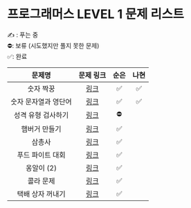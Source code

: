 # 프로그래머스 LEVEL 1 문제 리스트

✍️ : 푸는 중   
⛔️: 보류 (시도했지만 풀지 못한 문제)   
✅: 완료

|문제명|문제 링크|순은|나현|
|:------:|:------:|:------:|:------:|
|숫자 짝꿍|<a href="https://school.programmers.co.kr/learn/courses/30/lessons/131128" target="_blank">링크</a>|✅|✅|
|숫자 문자열과 영단어|<a href="https://school.programmers.co.kr/learn/courses/30/lessons/131128" target="_blank">링크</a>|✅|✅|
|성격 유형 검사하기|<a href="https://school.programmers.co.kr/learn/courses/30/lessons/118666" target="_blank">링크</a>|⛔️||
|햄버거 만들기|<a href="https://school.programmers.co.kr/learn/courses/30/lessons/133502" target="_blank">링크</a>|✅||
|삼총사|<a href="https://school.programmers.co.kr/learn/courses/30/lessons/131705" target="_blank">링크</a>|✅||
|푸드 파이트 대회|<a href="https://school.programmers.co.kr/learn/courses/30/lessons/134240" target="_blank">링크</a>|✅||
|옹알이 (2)|<a href="https://school.programmers.co.kr/learn/courses/30/lessons/133499" target="_blank">링크</a>|✅||
|콜라 문제|<a href="https://school.programmers.co.kr/learn/courses/30/lessons/132267" target="_blank">링크</a>|✅||
|택배 상자 꺼내기|<a href="https://school.programmers.co.kr/learn/courses/30/lessons/389478" target="_blank">링크</a>|✅||